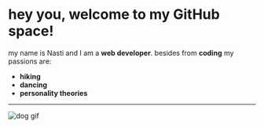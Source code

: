 # hey you, welcome to my GitHub space!

my name is Nasti and I am a **web developer**. besides from **coding** my passions are:
- **hiking**
- **dancing**
- **personality theories**

---

![dog gif](https://abstracta.us/wp-content/uploads/2018/10/doggy.gif)
